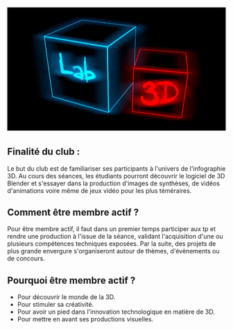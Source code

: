 ![logo Lab3D](/img/logo1.jpg?raw=true)
=====
Finalité du club :
-----
Le but du club est de familiariser ses participants à l'univers de l'infographie 3D.
Au cours des séances, les étudiants pourront découvrir le logiciel de 3D Blender et
s'essayer dans la production d'images de synthèses, de vidéos d'animations
voire même de jeux vidéo pour les plus téméraires.

Comment être membre actif ?
-----
Pour être membre actif, il faut dans un premier temps participer aux tp
et rendre une production à l'issue de la séance,
validant l'acquisition d'une ou plusieurs compétences techniques exposées.
Par la suite, des projets de plus grande envergure s'organiseront autour de thèmes,
d'évènements ou de concours.

Pourquoi être membre actif ?
-----
- Pour découvrir le monde de la 3D.
- Pour stimuler sa créativité.
- Pour avoir un pied dans l'innovation technologique en matière de 3D.
- Pour mettre en avant ses productions visuelles.
